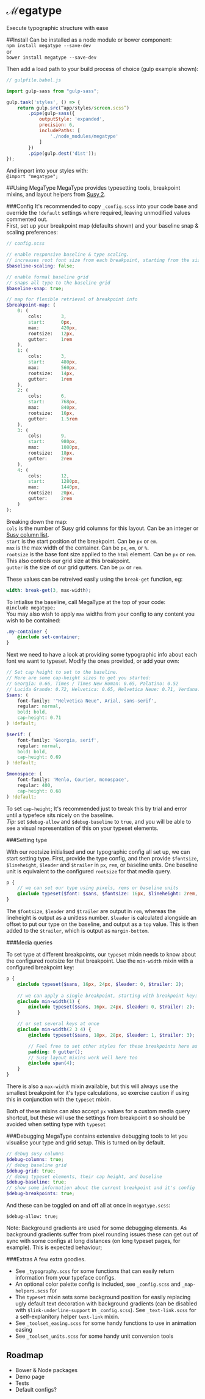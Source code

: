 # ℳegatype
Execute typographic structure with ease    

##Install
Can be installed as a node module or bower component:    
`npm install megatype --save-dev`    
or    
`bower install megatype --save-dev`    

Then add a load path to your build process of choice (gulp example shown):    
```js
// gulpfile.babel.js

import gulp-sass from "gulp-sass";

gulp.task('styles', () => {
    return gulp.src(“app/styles/screen.scss”)
        .pipe(gulp-sass({
            outputStyle: 'expanded',
            precision: 6,
            includePaths: [
                './node_modules/megatype'
            ]
        })
        .pipe(gulp.dest('dist'));
});
```

And import into your styles with:      
`@import "megatype";`    

##Using MegaType
MegaType provides typesetting tools, breakpoint mixins, and layout helpers from [Susy 2](http://susy.oddbird.net/).    


###Config
It's recommended to copy `_config.scss` into your code base and override the `!default` settings where required, leaving unmodified values commented out.    
First, set up your breakpoint map (defaults shown) and your baseline snap & scaling preferences:    
```scss
// config.scss

// enable responsive baseline & type scaling.
// increases root font size from each breakpoint, starting from the size specified in the rootsizes below
$baseline-scaling: false;

// enable formal baseline grid
// snaps all type to the baseline grid
$baseline-snap: true;

// map for flexible retrieval of breakpoint info
$breakpoint-map: (
    0: (
        cols:       3,
        start:      0px,
        max:        420px,
        rootsize:   12px,
        gutter:     1rem
    ),
    1: (
        cols:       3,
        start:      480px,
        max:        560px,
        rootsize:   14px,
        gutter:     1rem
    ),
    2: (
        cols:       6,
        start:      768px,
        max:        840px,
        rootsize:   16px,
        gutter:     1.5rem
    ),
    3: (
        cols:       9,
        start:      980px,
        max:        1080px,
        rootsize:   18px,
        gutter:     2rem
    ),
    4: (
        cols:       12,
        start:      1280px,
        max:        1440px,
        rootsize:   20px,
        gutter:     2rem
    )
);

```
Breaking down the map:    
`cols` is the number of Susy grid columns for this layout. Can be an integer or [Susy column list](http://susydocs.oddbird.net/en/latest/settings/#columns).    
`start` is the start position of the breakpoint. Can be `px` or `em`.    
`max` is the max width of the container. Can be `px`, `em`, or `%`.   
`rootsize` is the base font size applied to the `html` element. Can be `px` or `rem`. This also controls our grid size at this breakpoint.     
`gutter` is the size of our grid gutters. Can be `px` or `rem`.   
    
These values can be retreived easily using the `break-get` function, eg:    
```scss
width: break-get(3, max-width);
```

To intialise the baseline, call MegaType at the top of your code:   
`@include megatype;`   
You may also wish to apply `max` widths from your config to any content you wish to be contained:     
```scss
.my-container {
    @include set-container;
}
```
    
Next we need to have a look at providing some typographic info about each font we want to typeset. Modify the ones provided, or add your own:       
```scss
// Set cap height to set to the baseline.
// Here are some cap-height sizes to get you started:
// Georgia: 0.66, Times / Times New Roman: 0.65, Palatino: 0.52
// Lucida Grande: 0.72, Helvetica: 0.65, Helvetica Neue: 0.71, Verdana: 0.76, Tahoma: 0.76
$sans: (
    font-family: '"Helvetica Neue", Arial, sans-serif',
    regular: normal,
    bold: bold,
    cap-height: 0.71
) !default;

$serif: (
    font-family: 'Georgia, serif',
    regular: normal,
    bold: bold,
    cap-height: 0.69
) !default;

$monospace: (
    font-family: 'Menlo, Courier, monospace',
    regular: 400,
    cap-height: 0.68
) !default;
```
To set `cap-height`; It's recommended just to tweak this by trial and error until a typefece sits nicely on the baseline.    
*Tip:* set `$debug-allow` and `$debug-baseline` to `true`, and you will be able to see a visual representation of this on your typeset elements.   


###Setting type

With our rootsize initialised and our typographic config all set up, we can start setting type. First, provide the type config, and then provide `$fontsize`, `$lineheight`, `$leader` and `$trailer` in `px`, `rem`, or baseline units. One baseline unit is equivalent to the configured `rootsize` for that media query.

```scss
p {
    // we can set our type using pixels, rems or baseline units
    @include typeset($font: $sans, $fontsize: 16px, $lineheight: 2rem, $leader: 0, $trailer: 2);
}
```
The `$fontsize`, `$leader` and `$trailer` are output in `rem`, whereas the lineheight is output as a unitless number. 
`$leader` is calculated alongside an offset to put our type on the baseline, and output as a `top` value. This is then added to the `$trailer`, which is output as `margin-bottom`. 


###Media queries

To set type at different breakpoints, our `typeset` mixin needs to know about the configured rootsize for that breakpoint. Use the `min-width` mixin with a configured breakpoint key:

```scss
p {
    @include typeset($sans, 16px, 24px, $leader: 0, $trailer: 2);
    
    // we can apply a single breakpoint, starting with breakpoint key: 1
    @include min-width(1) {
        @include typeset($sans, 16px, 24px, $leader: 0, $trailer: 2);
    }

    // or set several keys at once
    @include min-width(2 3 4) {
        @include typeset($sans, 18px, 28px, $leader: 1, $trailer: 3);

        // Feel free to set other styles for these breakpoints here as well. eg: gutter() mixin is useful for multiple breakpoint media queries
        padding: 0 gutter();
        // Susy layout mixins work well here too
        @include span(4);
    }
}

```

There is also a `max-width` mixin available, but this will always use the smallest breakpoint for it's type calculations, so exercise caution if using this in conjunction with the `typeset` mixin.

Both of these mixins can also accept `px` values for a custom media query shortcut, but these will use the settings from breakpoint `0` so should be avoided when setting type with `typeset`


###Debugging
MegaType contains extensive debugging tools to let you visualise your type and grid setup. This is turned on by default.

```scss
// debug susy columns
$debug-columns: true;
// debug baseline grid
$debug-grid: true;
// debug typeset elements, their cap height, and baseline
$debug-baseline: true;
// show some information about the current breakpoint and it's config
$debug-breakpoints: true;
```

And these can be toggled on and off all at once in `megatype.scss`:   
```
$debug-allow: true;
```

Note: Background gradients are used for some debugging elements. As background gradients suffer from pixel rounding issues these can get out of sync with some configs at long distances (on long typeset pages, for example). This is expected behaviour;


###Extras
A few extra goodies.
- See `_typography.scss` for some functions that can easily return information from your typeface configs.
- An optional color palette config is included, see `_config.scss` and `_map-helpers.scss` for 
- The `typeset` mixin sets some background position for easily replacing ugly default text decoration with background gradients (can be disabled with `$link-underline-support` in `_config.scss`). See `_text-link.scss` for a self-explanitory helper `text-link` mixin.
- See `_toolset_easing.scss` for some handy functions to use in animation easing
- See `_toolset_units.scss` for some handy unit conversion tools


## Roadmap
- Bower & Node packages
- Demo page
- Tests
- Default configs?

